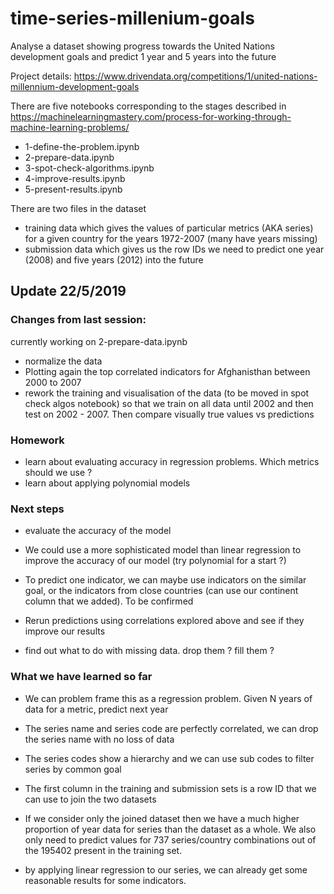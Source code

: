 # time-series-millenium-goals
Analyse a dataset showing progress towards the United Nations development goals and predict 1 year and 5 years into the future

Project details:
https://www.drivendata.org/competitions/1/united-nations-millennium-development-goals

There are five notebooks corresponding to the stages described in https://machinelearningmastery.com/process-for-working-through-machine-learning-problems/

* 1-define-the-problem.ipynb
* 2-prepare-data.ipynb 
* 3-spot-check-algorithms.ipynb
* 4-improve-results.ipynb
* 5-present-results.ipynb

There are two files in the dataset
* training data which gives the values of particular metrics (AKA series) for a given country for the years 1972-2007 (many have years missing)
* submission data which gives us the row IDs we need to predict one year (2008) and five years (2012) into the future

## Update 22/5/2019

### Changes from last session:
currently working on 2-prepare-data.ipynb
* normalize the data
* Plotting again the top correlated indicators for Afghanisthan between 2000 to 2007
* rework the training and visualisation of the data (to be moved in spot check algos notebook) so that we train on all data until 2002 and then test on 2002 - 2007. Then compare visually true values vs predictions

### Homework
- learn about evaluating accuracy in regression problems. Which metrics should we use ?
- learn about applying polynomial models

### Next steps

* evaluate the accuracy of the model
* We could use a more sophisticated model than linear regression to improve the accuracy of our model (try polynomial for a start ?)
* To predict one indicator, we can maybe use indicators on the similar goal, or the indicators from close countries (can use our continent column that we added). To be confirmed
* Rerun predictions using correlations explored above and see if they improve our results

* find out what to do with missing data. drop them ? fill them ?

### What we have learned so far
* We can problem frame this as a regression problem. Given N years of data for a metric, predict next year

* The series name and series code are perfectly correlated, we can drop the series name with no loss of data
* The series codes show a hierarchy and we can use sub codes to filter series by common goal

* The first column in the training and submission sets is a row ID that we can use to join the two datasets
* If we consider only the joined dataset then we have a much higher proportion of year data for series than the dataset as a whole. We also only need to predict values for 737 series/country combinations out of the 195402 present in the training set.

* by applying linear regression to our series, we can already get some reasonable results for some indicators. 
